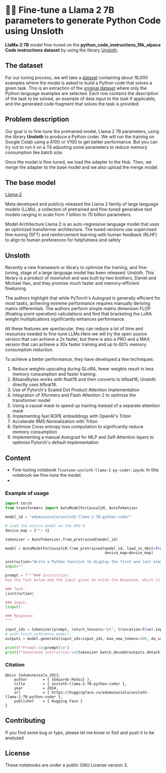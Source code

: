 # 👩‍💻 Fine-tune a Llama 2 7B parameters to generate Python Code using Unsloth

**LlaMa-2 7B** model fine-tuned on the **python_code_instructions_18k_alpaca Code instructions dataset** by using the library [Unsloth](https://github.com/unslothai/unsloth).

## The dataset

For our tuning process, we will take a [dataset](https://huggingface.co/datasets/iamtarun/python_code_instructions_18k_alpaca) containing about 18,000 examples where the model is asked to build a Python code that solves a given task. 
This is an extraction of the [original dataset](https://huggingface.co/datasets/sahil2801/code_instructions_120k) where only the Python language examples are selected. Each row contains the description of the task to be solved, an example of data input to the task if applicable, and the generated code fragment that solves the task is provided.

## Problem description

Our goal is to fine-tune the pretrained model, Llama 2 7B parameters, using the library **Unsloth** to produce a Python coder. We will run the training on Google Colab using a A100 or V100 to get better performance. But you can try out to run it on a T4 adjusting some parameters to reduce memory consumption like batch size.

Once the model is fine-tuned, we load the adapter to the Hub. Then, we merge the adapter to the base model and we also upload the merge model.

## The base model
[Llama-2](https://huggingface.co/meta-llama/Llama-2-7b)

Meta developed and publicly released the Llama 2 family of large language models (LLMs), a collection of pretrained and fine-tuned generative text models ranging in scale from 7 billion to 70 billion parameters.

Model Architecture Llama 2 is an auto-regressive language model that uses an optimized transformer architecture. The tuned versions use supervised fine-tuning (SFT) and reinforcement learning with human feedback (RLHF) to align to human preferences for helpfulness and safety

## Unsloth

Recently a new framework or library to optimize the training, and fine-tuning, stage of a large language model has been released: Unsloth. This library is a product of moonshot and was built by two brothers, Daniel and Michael Han, and they promise much faster and memory-efficient finetuning.

The authors highlight that while PyTorch's Autograd is generally efficient for most tasks, achieving extreme performance requires manually deriving matrix differentials. The authors perform simple matrix dimension FLOP (floating-point operation) calculations and find that bracketing the LoRA weight multiplications significantly enhances performance.

All these features are spectacular, they can reduce a lot of time and resources needed to fine-tune LLMs.Here we will try the open source version that can achieve a 2x faster, but there is also a PRO and a MAX version that can achieve a 30x faster training and up to 60% memory consumption reduction.

To achieve a better performance, they have developed a few techniques:
1. Reduce weights upscaling during QLoRA, fewer weights result in less memory consumption and faster training.
2. Bitsandbytes works with float16 and then converts to bfloat16, Unsloth directly uses bfloat16.
3. Use of Pytorch's Scaled Dot Product Attention implementation
4. Integration of Xformers and Flash Attention 2 to optimize the transformer model
5. Using a causal mask to speed up training instead of a separate attention mask
6. Implementing fast ROPE embeddings with OpenAI's Triton
7. Accelerate RMS Normalization with Triton
8. Optimize Cross entropy loss computation to significantly reduce memory consumption
9. Implementing a manual Autograd for MLP and Self-Attention layers to optimize Pytorch's default implementation

## Content

- Fine-tuning notebook `finetune-unsloth-llama-2-py-coder.ipynb`: In this notebook we fine-tune the model.
- 
### Example of usage

```py
import torch
from transformers import AutoModelForCausalLM, AutoTokenizer

model_id = "edumunozsala/unsloth-llama-2-7B-python-coder"

# Load the entire model on the GPU 0
device_map = {"": 0}

tokenizer = AutoTokenizer.from_pretrained(model_id)

model = AutoModelForCausalLM.from_pretrained(model_id, load_in_4bit=True, torch_dtype=torch.float16, 
                                             device_map=device_map)

instruction="Write a Python function to display the first and last elements of a list."
input=""

prompt = f"""### Instruction:
Use the Task below and the Input given to write the Response, which is a programming code that can solve the Task.

### Task:
{instruction}

### Input:
{input}

### Response:
"""

input_ids = tokenizer(prompt, return_tensors="pt", truncation=True).input_ids.cuda()
# with torch.inference_mode():
outputs = model.generate(input_ids=input_ids, max_new_tokens=100, do_sample=True, top_p=0.9,temperature=0.3)

print(f"Prompt:\n{prompt}\n")
print(f"Generated instruction:\n{tokenizer.batch_decode(outputs.detach().cpu().numpy(), skip_special_tokens=True)[0][len(prompt):]}")

```
### Citation

```
@misc {edumunozsala_2023,
	author       = { {Eduardo Muñoz} },
	title        = { unsloth-llama-2-7B-python-coder },
	year         = 2024,
	url          = { https://huggingface.co/edumunozsala/unsloth-llama-2-7B-python-coder },
	publisher    = { Hugging Face }
}
```
## Contributing
If you find some bug or typo, please let me know or fixit and push it to be analyzed. 

## License

These notebooks are under a public GNU License version 3.